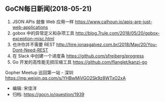 ## GoCN每日新闻(2018-05-21)

1. JSON APIs 就像 Web 应用一样 https://www.calhoun.io/apis-are-just-web-applications
2. gobox 中的异常定义和杂项工具 http://blog.7rule.com/2018/05/20/gobox-exception-misc.html
3. 也许你并不需要 REST http://hire.jonasgalvez.com.br/2018/May/20/You-Dont-Need-REST
4. 在 Slack 中创建一个进度条 https://github.com/sfreiberg/progress
5. Go 开发的高性能无损压缩工具 https://github.com/flanglet/kanzi-go

Gopher Meetup 巡回第一站 - 深圳 https://mp.weixin.qq.com/s/YHBwMiVGO2Sk9z8WTxO2xA

- 编辑: 宋佳洋
- 归档: https://gocn.io/question/1939
